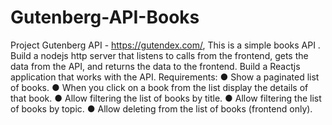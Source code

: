 # Gutenberg-API-Books
Project Gutenberg API - https://gutendex.com/, This is a simple books API .
Build a nodejs http server that listens to calls from the frontend, gets the data from the API, and
returns the data to the frontend.
Build a Reactjs application that works with the API.
Requirements:
● Show a paginated list of books.
● When you click on a book from the list display the details of that book.
● Allow filtering the list of books by title.
● Allow filtering the list of books by topic.
● Allow deleting from the list of books (frontend only).
